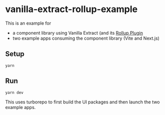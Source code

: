 # vanilla-extract-rollup-example

This is an example for

- a component library using Vanilla Extract (and its [Rollup Plugin](https://vanilla-extract.style/documentation/setup/#rollup)
- two example apps consuming the component library (Vite and Next.js)

## Setup

    yarn

## Run

    yarn dev

This uses turborepo to first build the UI packages and then launch the two example apps.
